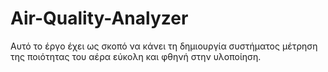 # Air-Quality-Analyzer
Αυτό το έργο έχει ως σκοπό να κάνει τη δημιουργία συστήματος μέτρηση της ποιότητας του αέρα εύκολη και φθηνή στην υλοποίηση. 
